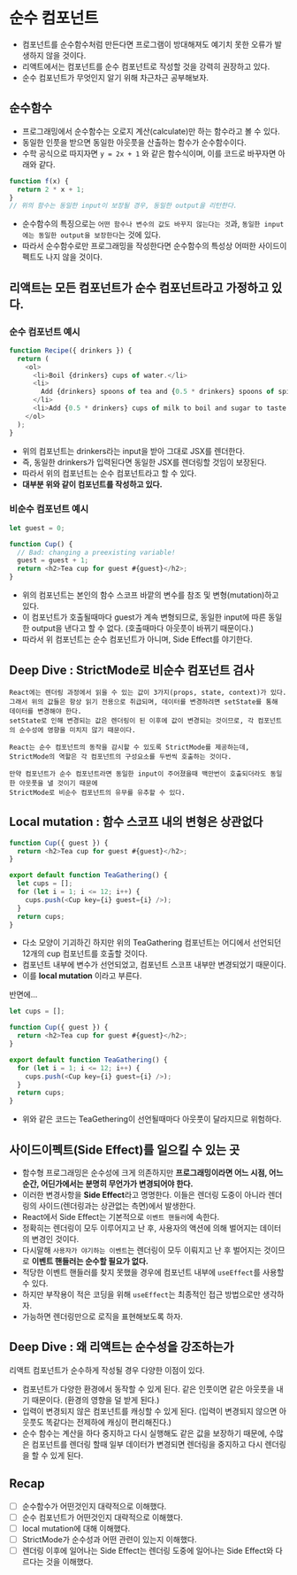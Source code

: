 # 순수 컴포넌트

- 컴포넌트를 순수함수처럼 만든다면 프로그램이 방대해져도 예기치 못한 오류가 발생하지 않을 것이다.
- 리액트에서는 컴포넌트를 순수 컴포넌트로 작성할 것을 강력히 권장하고 있다.
- 순수 컴포넌트가 무엇인지 알기 위해 차근차근 공부해보자.

## 순수함수

- 프로그래밍에서 순수함수는 오로지 계산(calculate)만 하는 함수라고 볼 수 있다.
- 동일한 인풋을 받으면 동일한 아웃풋을 산출하는 함수가 순수함수이다.
- 수학 공식으로 따지자면 `y = 2x + 1` 와 같은 함수식이며, 이를 코드로 바꾸자면 아래와 같다.

```js
function f(x) {
  return 2 * x + 1;
}
// 위의 함수는 동일한 input이 보장될 경우, 동일한 output을 리턴한다.
```

- 순수함수의 특징으로는 `어떤 함수나 변수의 값도 바꾸지 않는다는 것`과, `동일한 input에는 동일한 output을 보장한다`는 것에 있다.
- 따라서 순수함수로만 프로그래밍을 작성한다면 순수함수의 특성상 어떠한 사이드이펙트도 나지 않을 것이다.

## 리액트는 모든 컴포넌트가 순수 컴포넌트라고 가정하고 있다.

### 순수 컴포넌트 예시

```js
function Recipe({ drinkers }) {
  return (
    <ol>
      <li>Boil {drinkers} cups of water.</li>
      <li>
        Add {drinkers} spoons of tea and {0.5 * drinkers} spoons of spice.
      </li>
      <li>Add {0.5 * drinkers} cups of milk to boil and sugar to taste.</li>
    </ol>
  );
}
```

- 위의 컴포넌트는 drinkers라는 input을 받아 그대로 JSX를 렌더한다.
- 즉, 동일한 drinkers가 입력된다면 동일한 JSX를 렌더링할 것임이 보장된다.
- 따라서 위의 컴포넌트는 순수 컴포넌트라고 할 수 있다.
- **대부분 위와 같이 컴포넌트를 작성하고 있다.**

### 비순수 컴포넌트 예시

```js
let guest = 0;

function Cup() {
  // Bad: changing a preexisting variable!
  guest = guest + 1;
  return <h2>Tea cup for guest #{guest}</h2>;
}
```

- 위의 컴포넌트는 본인의 함수 스코프 바깥의 변수를 참조 및 변형(mutation)하고 있다.
- 이 컴포넌트가 호출될때마다 guest가 계속 변형되므로, 동일한 input에 따른 동일한 output을 낸다고 할 수 없다. (호출때마다 아웃풋이 바뀌기 때문이다.)
- 따라서 위 컴포넌트는 순수 컴포넌트가 아니며, Side Effect를 야기한다.

## Deep Dive : StrictMode로 비순수 컴포넌트 검사

```
React에는 렌더링 과정에서 읽을 수 있는 값이 3가지(props, state, context)가 있다.
그래서 위의 값들은 항상 읽기 전용으로 취급되며, 데이터를 변경하려면 setState를 통해 데이터를 변경해야 한다.
setState로 인해 변경되는 값은 렌더링이 된 이후에 값이 변경되는 것이므로, 각 컴포넌트의 순수성에 영향을 미치지 않기 때문이다.

React는 순수 컴포넌트의 동작을 감시할 수 있도록 StrictMode를 제공하는데,
StrictMode의 역할은 각 컴포넌트의 구성요소를 두번씩 호출하는 것이다.

만약 컴포넌트가 순수 컴포넌트라면 동일한 input이 주어졌을때 백만번이 호출되더라도 동일한 아웃풋을 낼 것이기 때문에
StrictMode로 비순수 컴포넌트의 유무를 유추할 수 있다.
```

## Local mutation : 함수 스코프 내의 변형은 상관없다

```js
function Cup({ guest }) {
  return <h2>Tea cup for guest #{guest}</h2>;
}

export default function TeaGathering() {
  let cups = [];
  for (let i = 1; i <= 12; i++) {
    cups.push(<Cup key={i} guest={i} />);
  }
  return cups;
}
```

- 다소 모양이 기괴하긴 하지만 위의 TeaGathering 컴포넌트는 어디에서 선언되던 12개의 cup 컴포넌트를 호출할 것이다.
- 컴포넌트 내부에 변수가 선언되었고, 컴포넌트 스코프 내부만 변경되었기 때문이다.
- 이를 **local mutation** 이라고 부른다.

반면에...

```js
let cups = [];

function Cup({ guest }) {
  return <h2>Tea cup for guest #{guest}</h2>;
}

export default function TeaGathering() {
  for (let i = 1; i <= 12; i++) {
    cups.push(<Cup key={i} guest={i} />);
  }
  return cups;
}
```

- 위와 같은 코드는 TeaGethering이 선언될때마다 아웃풋이 달라지므로 위험하다.

## 사이드이펙트(Side Effect)를 일으킬 수 있는 곳

- 함수형 프로그래밍은 순수성에 크게 의존하지만 **프로그래밍이라면 어느 시점, 어느 순간, 어딘가에서는 분명히 무언가가 변경되어야 한다.**
- 이러한 변경사항을 **Side Effect**라고 명명한다. 이들은 렌더링 도중이 아니라 렌더링의 사이드(렌더링과는 상관없는 측면)에서 발생한다.
- React에서 Side Effect는 기본적으로 `이벤트 핸들러`에 속한다.
- 정확히는 렌더링이 모두 이루어지고 난 후, 사용자의 액션에 의해 벌어지는 데이터의 변경인 것이다.
- 다시말해 `사용자가 야기하는 이벤트`는 렌더링이 모두 이뤄지고 난 후 벌어지는 것이므로 **이벤트 핸들러는 순수할 필요가 없다.**
- 적당한 이벤트 핸들러를 찾지 못했을 경우에 컴포넌트 내부에 `useEffect`를 사용할 수 있다.
- 하지만 부작용이 적은 코딩을 위해 `useEffect`는 최종적인 접근 방법으로만 생각하자.
- 가능하면 렌더링만으로 로직을 표현해보도록 하자.

## Deep Dive : 왜 리액트는 순수성을 강조하는가

리액트 컴포넌트가 순수하게 작성될 경우 다양한 이점이 있다.

- 컴포넌트가 다양한 환경에서 동작할 수 있게 된다. 같은 인풋이면 같은 아웃풋을 내기 때문이다. (환경의 영향을 덜 받게 된다.)
- 입력이 변경되지 않은 컴포넌트를 캐싱할 수 있게 된다. (입력이 변경되지 않으면 아웃풋도 똑같다는 전제하에 캐싱이 편리해진다.)
- 순수 함수는 계산을 하다 중지하고 다시 실행해도 같은 값을 보장하기 때문에, 수많은 컴포넌트를 렌더링 할때 일부 데이터가 변경되면 렌더링을 중지하고 다시 렌더링을 할 수 있게 된다.

## Recap

- [ ] 순수함수가 어떤것인지 대략적으로 이해했다.
- [ ] 순수 컴포넌트가 어떤것인지 대략적으로 이해했다.
- [ ] local mutation에 대해 이해했다.
- [ ] StrictMode가 순수성과 어떤 관련이 있는지 이해했다.
- [ ] 렌더링 이후에 일어나는 Side Effect는 렌더링 도중에 일어나는 Side Effect와 다르다는 것을 이해했다.
